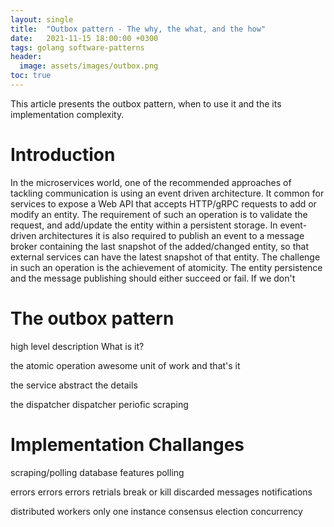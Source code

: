 ```yaml
---
layout: single
title:  "Outbox pattern - The why, the what, and the how"
date:   2021-11-15 18:00:00 +0300
tags: golang software-patterns
header:
  image: assets/images/outbox.png
toc: true
---
```


This article presents the outbox pattern, when to use it and the its implementation complexity.

# Introduction

In the microservices world, one of the recommended approaches of tackling communication is using an event driven architecture.  It common for services to expose a Web API that accepts HTTP/gRPC requests to add or modify an entity. The requirement of such an operation is to validate the request, and add/update the entity within a persistent storage. In event-driven architectures it is also required to publish an event to a message broker containing the last snapshot of the added/changed entity, so that external services can have the latest snapshot of that entity.
The challenge in such an operation is the achievement of atomicity. The entity persistence and the message publishing should either succeed or fail. If we don't 


# The outbox pattern

high level description
What is it?

the atomic operation
awesome unit of work and that's it

the service
abstract the details

the dispatcher
dispatcher periofic scraping


# Implementation Challanges

scraping/polling
database features
polling


errors errors errors
  retrials
  break or kill
  discarded messages
  notifications

distributed workers
  only one instance
    consensus
    election
  concurrency